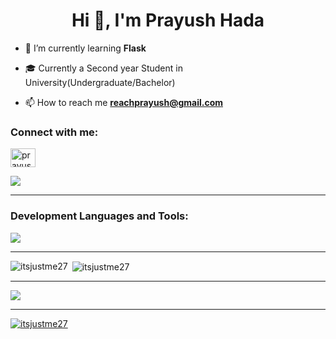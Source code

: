 <h1 align="center">Hi 👋, I'm Prayush Hada</h1>


- 🌱 I’m currently learning **Flask**
- 🎓 Currently a Second year Student in University(Undergraduate/Bachelor)

- 📫 How to reach me **reachprayush@gmail.com**

<h3 align="left">Connect with me:</h3>
<p align="left">
<a href="https://linkedin.com/in/prayush hada" target="blank"><img align="center" src="https://raw.githubusercontent.com/rahuldkjain/github-profile-readme-generator/master/src/images/icons/Social/linked-in-alt.svg" alt="prayush hada" height="30" width="40" /></a>
</p>

<img src="https://i.pinimg.com/originals/20/d7/8e/20d78ebeeb5c059eaba70dc979ab8fa9.gif" >

<hr/>
<h3 align="left">Development Languages and Tools:</h3>
<p>
  <a href="https://skillicons.dev">
    <img src="https://skillicons.dev/icons?i=py,bash,powershell,c,cpp,cs,git,java,mysql,php,html,css,javascript,bootstrap,mongodb,express,react,nodejs,figma,linux,latex,flask,obsidian,vim,threejs,jquery,docker,kali&perline=14" />
  </a>
</p>

<hr />
<p><img align="left" src="https://github-readme-stats.vercel.app/api/top-langs?username=itsjustme27&theme=tokyonight&hide&show_icons=true&locale=en&layout=compact" alt="itsjustme27" /></p>

<p>&nbsp;<img align="center" src="https://github-readme-stats.vercel.app/api?username=itsjustme27&theme=tokyonight&hide&show_icons=true&locale=en" alt="itsjustme27" /></p>
<hr />
<img src="https://tryhackme.com/api/v2/badges/public-profile?userPublicId=2341757" style='border:none;'></img>
<hr />
<p align="left"> <a href="[![trophy](https://github-profile-trophy.vercel.app/?username=ryo-ma&theme=onedark)]"><img src="https://github-profile-trophy.vercel.app/?username=itsjustme27&theme=onestar&no-frame=false&margin-w=4" alt="itsjustme27" /></a> </p>
